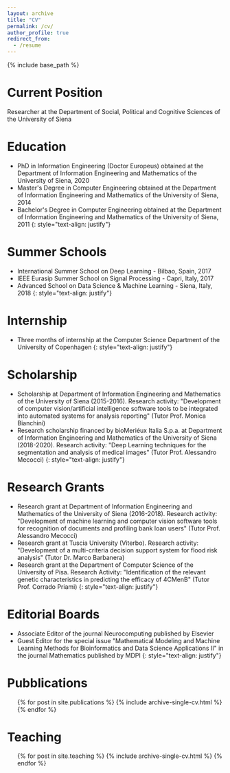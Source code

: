 ```yaml
---
layout: archive
title: "CV"
permalink: /cv/
author_profile: true
redirect_from:
  - /resume
---
```


{% include base_path %}

Current Position
======
Researcher at the Department of Social, Political and Cognitive Sciences of the University of Siena

Education
======
* PhD in Information Engineering (Doctor Europeus) obtained at the Department of Information Engineering and Mathematics of the University of Siena, 2020
* Master's Degree in Computer Engineering obtained at the Department of Information Engineering and Mathematics of the University of Siena, 2014
* Bachelor's Degree in Computer Engineering obtained at the Department of Information Engineering and Mathematics of the University of Siena, 2011
{: style="text-align: justify"}

Summer Schools
======
* International Summer School on Deep Learning - Bilbao, Spain, 2017
* IEEE Eurasip Summer School on Signal Processing - Capri, Italy, 2017
* Advanced School on Data Science & Machine Learning - Siena, Italy, 2018
{: style="text-align: justify"}

Internship
======
* Three months of internship at the Computer Science Department of the University of Copenhagen
{: style="text-align: justify"}

Scholarship
======
* Scholarship at Department of Information Engineering and Mathematics of the University of Siena (2015-2016). Research activity: "Development of computer vision/artificial intelligence software tools to be integrated into automated systems for analysis reporting" (Tutor Prof. Monica Bianchini)
* Research scholarship financed by bioMeriéux Italia S.p.a. at Department of Information Engineering and Mathematics of the University of Siena (2018-2020). Research activity: "Deep Learning techniques for the segmentation and analysis of medical images" (Tutor Prof. Alessandro Mecocci)
{: style="text-align: justify"}

Research Grants
======
* Research grant at Department of Information Engineering and Mathematics of the University of Siena (2016-2018). Research activity: "Development of machine learning and computer vision software tools for recognition of documents and profiling bank loan users" (Tutor Prof. Alessandro Mecocci)
* Research grant at Tuscia University (Viterbo). Research activity: "Development of a multi-criteria decision support system for flood risk analysis" (Tutor Dr. Marco Barbanera)
* Research grant at the Department of Computer Science of the University of Pisa. Research Activity: "Identification of the relevant genetic characteristics in predicting the efficacy of 4CMenB" (Tutor Prof. Corrado Priami)
{: style="text-align: justify"}

Editorial Boards
======
* Associate Editor of the journal Neurocomputing published by Elsevier
* Guest Editor for the special issue "Mathematical Modeling and Machine Learning Methods for Bioinformatics and Data Science Applications II" in the journal Mathematics published by MDPI
{: style="text-align: justify"}

Pubblications
======
  <ul>{% for post in site.publications %}
    {% include archive-single-cv.html %}
  {% endfor %}</ul>

Teaching
======
  <ul>{% for post in site.teaching %}
    {% include archive-single-cv.html %}
  {% endfor %}</ul>
